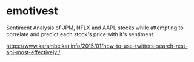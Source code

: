 # emotivest  

Sentiment Analysis of JPM, NFLX and AAPL stocks while attempting to correlate and predict each stock's price with it's sentiment  

https://www.karambelkar.info/2015/01/how-to-use-twitters-search-rest-api-most-effectively./  
